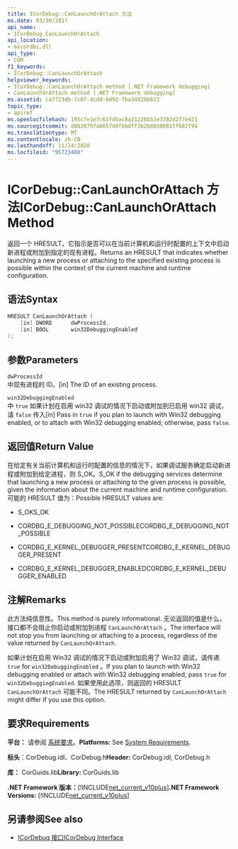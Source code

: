 ```yaml
---
title: ICorDebug::CanLaunchOrAttach 方法
ms.date: 03/30/2017
api_name:
- ICorDebug.CanLaunchOrAttach
api_location:
- mscordbi.dll
api_type:
- COM
f1_keywords:
- ICorDebug::CanLaunchOrAttach
helpviewer_keywords:
- ICorDebug::CanLaunchOrAttach method [.NET Framework debugging]
- CanLaunchOrAttach method [.NET Framework debugging]
ms.assetid: ca7723db-7c07-4cdd-bd92-fba34928b623
topic_type:
- apiref
ms.openlocfilehash: 195c7e1e7c61fd6ac8a21226b52e3782d2f7e421
ms.sourcegitcommit: d8020797a6657d0fbbdff362b80300815f682f94
ms.translationtype: MT
ms.contentlocale: zh-CN
ms.lasthandoff: 11/24/2020
ms.locfileid: "95723488"
---
```

# <a name="icordebugcanlaunchorattach-method"></a><span data-ttu-id="91cd3-102">ICorDebug::CanLaunchOrAttach 方法</span><span class="sxs-lookup"><span data-stu-id="91cd3-102">ICorDebug::CanLaunchOrAttach Method</span></span>

<span data-ttu-id="91cd3-103">返回一个 HRESULT，它指示是否可以在当前计算机和运行时配置的上下文中启动新进程或附加到指定的现有进程。</span><span class="sxs-lookup"><span data-stu-id="91cd3-103">Returns an HRESULT that indicates whether launching a new process or attaching to the specified existing process is possible within the context of the current machine and runtime configuration.</span></span>  
  
## <a name="syntax"></a><span data-ttu-id="91cd3-104">语法</span><span class="sxs-lookup"><span data-stu-id="91cd3-104">Syntax</span></span>  
  
```cpp  
HRESULT CanLaunchOrAttach (  
    [in] DWORD      dwProcessId,  
    [in] BOOL       win32DebuggingEnabled  
);  
```  
  
## <a name="parameters"></a><span data-ttu-id="91cd3-105">参数</span><span class="sxs-lookup"><span data-stu-id="91cd3-105">Parameters</span></span>  

 `dwProcessId`  
 <span data-ttu-id="91cd3-106">中现有进程的 ID。</span><span class="sxs-lookup"><span data-stu-id="91cd3-106">[in] The ID of an existing process.</span></span>  
  
 `win32DebuggingEnabled`  
 <span data-ttu-id="91cd3-107">中 `true` 如果计划在启用 win32 调试的情况下启动或附加到已启用 win32 调试，请 `false` 传入</span><span class="sxs-lookup"><span data-stu-id="91cd3-107">[in] Pass in `true` if you plan to launch with Win32 debugging enabled, or to attach with Win32 debugging enabled; otherwise, pass `false`.</span></span>  
  
## <a name="return-value"></a><span data-ttu-id="91cd3-108">返回值</span><span class="sxs-lookup"><span data-stu-id="91cd3-108">Return Value</span></span>  

 <span data-ttu-id="91cd3-109">在给定有关当前计算机和运行时配置的信息的情况下，如果调试服务确定启动新进程或附加到给定进程，则 S_OK。</span><span class="sxs-lookup"><span data-stu-id="91cd3-109">S_OK if the debugging services determine that launching a new process or attaching to the given process is possible, given the information about the current machine and runtime configuration.</span></span> <span data-ttu-id="91cd3-110">可能的 HRESULT 值为：</span><span class="sxs-lookup"><span data-stu-id="91cd3-110">Possible HRESULT values are:</span></span>  
  
- <span data-ttu-id="91cd3-111">S_OK</span><span class="sxs-lookup"><span data-stu-id="91cd3-111">S_OK</span></span>  
  
- <span data-ttu-id="91cd3-112">CORDBG_E_DEBUGGING_NOT_POSSIBLE</span><span class="sxs-lookup"><span data-stu-id="91cd3-112">CORDBG_E_DEBUGGING_NOT_POSSIBLE</span></span>  
  
- <span data-ttu-id="91cd3-113">CORDBG_E_KERNEL_DEBUGGER_PRESENT</span><span class="sxs-lookup"><span data-stu-id="91cd3-113">CORDBG_E_KERNEL_DEBUGGER_PRESENT</span></span>  
  
- <span data-ttu-id="91cd3-114">CORDBG_E_KERNEL_DEBUGGER_ENABLED</span><span class="sxs-lookup"><span data-stu-id="91cd3-114">CORDBG_E_KERNEL_DEBUGGER_ENABLED</span></span>  
  
## <a name="remarks"></a><span data-ttu-id="91cd3-115">注解</span><span class="sxs-lookup"><span data-stu-id="91cd3-115">Remarks</span></span>  

 <span data-ttu-id="91cd3-116">此方法纯信息性。</span><span class="sxs-lookup"><span data-stu-id="91cd3-116">This method is purely informational.</span></span> <span data-ttu-id="91cd3-117">无论返回的值是什么，接口都不会阻止你启动或附加到进程 `CanLaunchOrAttach` 。</span><span class="sxs-lookup"><span data-stu-id="91cd3-117">The interface will not stop you from launching or attaching to a process, regardless of the value returned by `CanLaunchOrAttach`.</span></span>  
  
 <span data-ttu-id="91cd3-118">如果计划在启用 Win32 调试的情况下启动或附加启用了 Win32 调试，请传递 `true` for `win32DebuggingEnabled` 。</span><span class="sxs-lookup"><span data-stu-id="91cd3-118">If you plan to launch with Win32 debugging enabled or attach with Win32 debugging enabled, pass `true` for `win32DebuggingEnabled`.</span></span> <span data-ttu-id="91cd3-119">如果使用此选项，则返回的 HRESULT `CanLaunchOrAttach` 可能不同。</span><span class="sxs-lookup"><span data-stu-id="91cd3-119">The HRESULT returned by `CanLaunchOrAttach` might differ if you use this option.</span></span>  
  
## <a name="requirements"></a><span data-ttu-id="91cd3-120">要求</span><span class="sxs-lookup"><span data-stu-id="91cd3-120">Requirements</span></span>  

 <span data-ttu-id="91cd3-121">**平台：** 请参阅 [系统要求](../../get-started/system-requirements.md)。</span><span class="sxs-lookup"><span data-stu-id="91cd3-121">**Platforms:** See [System Requirements](../../get-started/system-requirements.md).</span></span>  
  
 <span data-ttu-id="91cd3-122">**标头**：CorDebug.idl、CorDebug.h</span><span class="sxs-lookup"><span data-stu-id="91cd3-122">**Header:** CorDebug.idl, CorDebug.h</span></span>  
  
 <span data-ttu-id="91cd3-123">**库：** CorGuids.lib</span><span class="sxs-lookup"><span data-stu-id="91cd3-123">**Library:** CorGuids.lib</span></span>  
  
 <span data-ttu-id="91cd3-124">**.NET Framework 版本：**[!INCLUDE[net_current_v10plus](../../../../includes/net-current-v10plus-md.md)]</span><span class="sxs-lookup"><span data-stu-id="91cd3-124">**.NET Framework Versions:** [!INCLUDE[net_current_v10plus](../../../../includes/net-current-v10plus-md.md)]</span></span>  
  
## <a name="see-also"></a><span data-ttu-id="91cd3-125">另请参阅</span><span class="sxs-lookup"><span data-stu-id="91cd3-125">See also</span></span>

- [<span data-ttu-id="91cd3-126">ICorDebug 接口</span><span class="sxs-lookup"><span data-stu-id="91cd3-126">ICorDebug Interface</span></span>](icordebug-interface.md)
